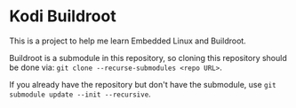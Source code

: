 # Kodi Buildroot

This is a project to help me learn Embedded Linux and Buildroot.

Buildroot is a submodule in this repository, so cloning this repository should be done via:
`git clone --recurse-submodules <repo URL>`.

If you already have the repository but don't have the submodule, use
`git submodule update --init --recursive`.
